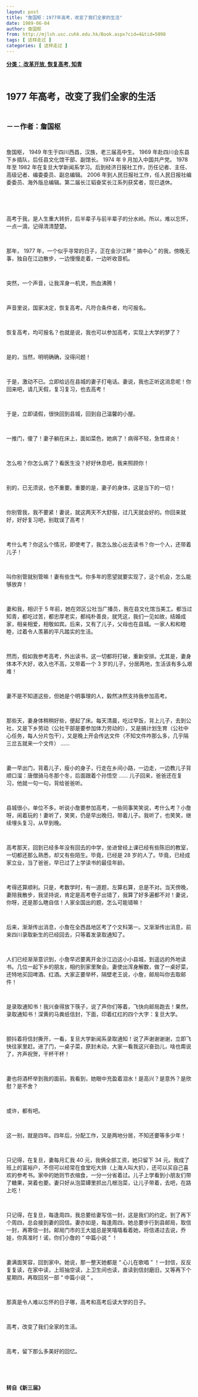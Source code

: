 ```yaml
---
layout: post
title: "詹国枢：1977年高考，改变了我们全家的生活"
date: 1989-06-04
author: 詹国枢
from: http://mjlsh.usc.cuhk.edu.hk/Book.aspx?cid=4&tid=5098
tags: [ 这样走过 ]
categories: [ 这样走过 ]
---
```


<div style="margin: 15px 10px 10px 0px;">
 <div>
  <span id="ctl00_ContentPlaceHolder1_chapter1_SubjectLabel" style="font-weight:bold;text-decoration:underline;">
   分类： 改革开放, 恢复高考, 知青
  </span>
 </div>
 <p class="p1">
  <b>
   <font size="5">
    <span class="s1">
    </span>
    <br/>
   </font>
  </b>
 </p>
 <p class="p2">
  <b>
   <font size="5">
    <span class="s2" style="">
     <font size="5">
      1977
     </font>
    </span>
    <span class="s1" style="">
     年高考，改变了我们全家的生活
    </span>
   </font>
  </b>
 </p>
 <p class="p1">
  <b>
   <font size="4">
    <span class="s1">
    </span>
    <br/>
   </font>
  </b>
 </p>
 <p class="p2">
  <span class="s1">
   <b>
    <font size="4">
     －－作者：詹国枢
    </font>
   </b>
  </span>
 </p>
 <p class="p1">
  <span class="s1">
  </span>
  <br/>
 </p>
 <p class="p2">
  <span class="s1">
   詹国枢，
  </span>
  <span class="s2">
   1949
  </span>
  <span class="s1">
   年生于四川西昌，汉族，老三届高中生。
  </span>
  <span class="s2">
   1969
  </span>
  <span class="s1">
   年赴四川会东县下乡插队，后任县文化馆干部、副馆长。
  </span>
  <span class="s2">
   1974
  </span>
  <span class="s1">
   年
  </span>
  <span class="s2">
   9
  </span>
  <span class="s1">
   月加入中国共产党。
  </span>
  <span class="s2">
   1978
  </span>
  <span class="s1">
   年至
  </span>
  <span class="s2">
   1982
  </span>
  <span class="s1">
   年在复旦大学新闻系学习。后到经济日报社工作，历任记者、主任、高级记者、编委委员、副总编辑。
  </span>
  <span class="s2">
   2006
  </span>
  <span class="s1">
   年到人民日报社工作，任人民日报社编委委员、海外版总编辑。第二届长江韬奋奖长江系列获奖者，现已退休。
  </span>
 </p>
 <p class="p1">
  <span class="s1">
  </span>
  <br/>
 </p>
 <p class="p1">
  <span class="s1">
  </span>
  <br/>
 </p>
 <p class="p2">
  <span class="s1">
   高考于我，是人生重大转折，后半辈子与前半辈子的分水岭。所以，难以忘怀，一点一滴，记得清清楚楚。
  </span>
 </p>
 <p class="p1">
  <span class="s1">
  </span>
  <br/>
 </p>
 <p class="p2">
  <span class="s1">
   那年，
  </span>
  <span class="s2">
   1977
  </span>
  <span class="s1">
   年，一个似乎寻常的日子，正在金沙江畔
  </span>
  <span class="s2">
   “
  </span>
  <span class="s1">
   搞中心
  </span>
  <span class="s2">
   ”
  </span>
  <span class="s1">
   的我，傍晚无事，独自在江边散步，一边慢慢走着，一边听收音机。
  </span>
 </p>
 <p class="p1">
  <span class="s1">
  </span>
  <br/>
 </p>
 <p class="p2">
  <span class="s1">
   突然，一个声音，让我浑身一机灵，热血沸腾！
  </span>
 </p>
 <p class="p1">
  <span class="s1">
  </span>
  <br/>
 </p>
 <p class="p2">
  <span class="s1">
   声音里说，国家决定，恢复高考。凡符合条件者，均可报名。
  </span>
 </p>
 <p class="p1">
  <span class="s1">
  </span>
  <br/>
 </p>
 <p class="p2">
  <span class="s1">
   恢复高考，均可报名？也就是说，我也可以参加高考，实现上大学的梦了？
  </span>
 </p>
 <p class="p1">
  <span class="s1">
  </span>
  <br/>
 </p>
 <p class="p2">
  <span class="s1">
   是的，当然，明明确确，没得问题！
  </span>
 </p>
 <p class="p1">
  <span class="s1">
  </span>
  <br/>
 </p>
 <p class="p2">
  <span class="s1">
   于是，激动不已。立即给远在县城的妻子打电话。妻说，我也正听这消息呢！你回来吧，请几天假，复习复习，也去高考！
  </span>
 </p>
 <p class="p1">
  <span class="s1">
  </span>
  <br/>
 </p>
 <p class="p2">
  <span class="s1">
   于是，立即请假，很快回到县城，回到自己温馨的小屋。
  </span>
 </p>
 <p class="p1">
  <span class="s1">
  </span>
  <br/>
 </p>
 <p class="p2">
  <span class="s1">
   一推门，傻了！妻子躺在床上，面如菜色，她病了！病得不轻，急性肾炎！
  </span>
 </p>
 <p class="p1">
  <span class="s1">
  </span>
  <br/>
 </p>
 <p class="p2">
  <span class="s1">
   怎么啦？你怎么病了？看医生没？好好休息吧，我来照顾你！
  </span>
 </p>
 <p class="p1">
  <span class="s1">
  </span>
  <br/>
 </p>
 <p class="p2">
  <span class="s1">
   别的，已无须说，也不重要。重要的是，妻子的身体，这是当下的一切！
  </span>
 </p>
 <p class="p1">
  <span class="s1">
  </span>
  <br/>
 </p>
 <p class="p2">
  <span class="s1">
   你别管我，我不要紧！妻说，就这两天不大舒服，过几天就会好的。你回来就好，好好复习吧，别耽误了高考！
  </span>
 </p>
 <p class="p1">
  <span class="s1">
  </span>
  <br/>
 </p>
 <p class="p2">
  <span class="s1">
   考什么考？你这么个情况，即使考了，我怎么放心出去读书？你一个人，还带着儿子！
  </span>
 </p>
 <p class="p1">
  <span class="s1">
  </span>
  <br/>
 </p>
 <p class="p2">
  <span class="s1">
   叫你别管就别管嘛！妻有些生气。你多年的愿望就要实现了，这个机会，怎么能够放弃！
  </span>
 </p>
 <p class="p1">
  <span class="s1">
  </span>
  <br/>
 </p>
 <p class="p2">
  <span class="s1">
   妻和我，相识于
  </span>
  <span class="s2">
   5
  </span>
  <span class="s1">
   年前，她在郊区公社当广播员，我在县文化馆当美工。都当过知青，都吃过苦，都忠厚老实，都纯朴善良，就凭这，我们一见如故，结婚成家，相亲相爱，相敬如宾。后来，又有了儿子，父母也在县城。一家人和和睦睦，过着令人羡慕的平凡踏实的生活。
  </span>
 </p>
 <p class="p1">
  <span class="s1">
  </span>
  <br/>
 </p>
 <p class="p2">
  <span class="s1">
   然而，假如我参考高考，外出读书，这一切都将打破，重新安排。尤其是，妻身体本不大好，收入也不高，又带着一个
  </span>
  <span class="s2">
   3
  </span>
  <span class="s1">
   岁的儿子，分居两地，生活该有多么艰难！
  </span>
 </p>
 <p class="p1">
  <span class="s1">
  </span>
  <br/>
 </p>
 <p class="p2">
  <span class="s1">
   妻不是不知道这些，但她是个明事理的人，毅然决然支持我参加高考。
  </span>
 </p>
 <p class="p1">
  <span class="s1">
  </span>
  <br/>
 </p>
 <p class="p2">
  <span class="s1">
   那些天，妻身体稍稍好些，便起了床。每天清晨，吃过早饭，背上儿子，去到公社，又是下乡劳动（公社干部是要参加体力劳动的），又是搞计划生育（公社中心任务，每人分片包干），又是晚上开会传达文件（不知文件咋那么多，几乎隔三岔五就来一个文件）
  </span>
  <span class="s2">
   ……
  </span>
 </p>
 <p class="p1">
  <span class="s1">
  </span>
  <br/>
 </p>
 <p class="p2">
  <span class="s1">
   妻一早出门，背着儿子，瘦小的身子，行走在乡间小路，一边走，一边教儿子背顺口溜：唐僧骑马冬那个冬，后面跟着个孙悟空
  </span>
  <span class="s2">
   ……
  </span>
  <span class="s1">
   儿子回来，爸爸还在复习，他就一句一句，背给爸爸听。
  </span>
 </p>
 <p class="p1">
  <span class="s1">
  </span>
  <br/>
 </p>
 <p class="p2">
  <span class="s1">
   县城很小，单位不多。听说小詹要参加高考，一些同事笑笑说，考什么考？小詹呀，闹着玩的！妻听了，笑笑，仍是早出晚归，带着儿子。我听了，也笑笑，继续埋头复习，从早到晚。
  </span>
 </p>
 <p class="p1">
  <span class="s1">
  </span>
  <br/>
 </p>
 <p class="p2">
  <span class="s1">
   高考那天，回到已经多年没有回去的中学，坐进曾经上课已经有些陈旧的教室，一切都还那么熟悉，却又有些陌生。毕竟，已经是
  </span>
  <span class="s2">
   28
  </span>
  <span class="s1">
   岁的人了。毕竟，已经成家立业，当了爸爸，早已过了上学读书的最佳年龄。
  </span>
 </p>
 <p class="p1">
  <span class="s1">
  </span>
  <br/>
 </p>
 <p class="p2">
  <span class="s1">
   考得还算顺利。只是，考数学时，有一道题，左算右算，总是不对。当天傍晚，妻陪我散步，我坚持说，肯定是高考卷子出错了，我算了好多遍都不对！妻说，你呀，还是那么瞎自信！人家全国出的题，怎么可能错嘛！
  </span>
 </p>
 <p class="p1">
  <span class="s1">
  </span>
  <br/>
 </p>
 <p class="p2">
  <span class="s1">
   后来，渐渐传出消息，小詹在全西昌地区考了个文科第一。又渐渐传出消息，前来四川录取新生的已经回去，只等着发录取通知了。
  </span>
 </p>
 <p class="p1">
  <span class="s1">
  </span>
  <br/>
 </p>
 <p class="p2">
  <span class="s1">
   人们已经渐渐意识到，小詹早迟要离开金沙江边这小小县城，到遥远的外地读书。几位一起下乡的朋友，相约到家里聚会。妻使出浑身解数，做了一桌好菜，还特地买回啤酒、红酒。大家正要举杯，隔壁老王说，小詹，邮局叫你去取邮件！
  </span>
 </p>
 <p class="p1">
  <span class="s1">
  </span>
  <br/>
 </p>
 <p class="p2">
  <span class="s1">
   是录取通知书！我兴奋得放下筷子，说了声你们等着，飞快向邮局跑去！果然，录取通知书！深黄的马粪纸信封，下面，印着红红的四个大字：复旦大学。
  </span>
 </p>
 <p class="p1">
  <span class="s1">
  </span>
  <br/>
 </p>
 <p class="p2">
  <span class="s1">
   颤抖着将信封撕开，一看，复旦大学新闻系录取通知！说了声谢谢谢谢，立即飞快往家里赶。进了门，一桌子菜，原封未动，大家一看我这兴奋劲儿，啥也甭说了，齐声祝贺，干杯干杯！
  </span>
 </p>
 <p class="p1">
  <span class="s1">
  </span>
  <br/>
 </p>
 <p class="p2">
  <span class="s1">
   妻也将酒杯举到我的面前。我看到，她眼中充盈着泪水！是高兴？是意外？是欣慰？是不舍？
  </span>
 </p>
 <p class="p1">
  <span class="s1">
  </span>
  <br/>
 </p>
 <p class="p2">
  <span class="s1">
   或许，都有吧。
  </span>
 </p>
 <p class="p1">
  <span class="s1">
  </span>
  <br/>
 </p>
 <p class="p2">
  <span class="s1">
   这一别，就是四年。四年后，分配工作，又是两地分居，不知还要等多少年！
  </span>
 </p>
 <p class="p1">
  <span class="s1">
  </span>
  <br/>
 </p>
 <p class="p2">
  <span class="s1">
   只记得，在复旦，妻每月汇我
  </span>
  <span class="s2">
   40
  </span>
  <span class="s1">
   元，我俩全部工资，她只留下
  </span>
  <span class="s2">
   34
  </span>
  <span class="s1">
   元。我成了班上的富裕户，不但可以经常在食堂吃大排（上海人叫大扒），还可以买自己喜欢的参考书。家中的她则节衣缩食，一分一分省着过。儿子上学看到小朋友们带了糖果，哭着也要。妻只好从泡菜罈里抓出几根泡菜，让儿子带着，去吧，在路上吃！
  </span>
 </p>
 <p class="p1">
  <span class="s1">
  </span>
  <br/>
 </p>
 <p class="p2">
  <span class="s1">
   只记得，在复旦，每逢周四，我总要给妻写信一封，这是我们的约定。到了再下个周四，总会接到妻的回信。妻亦如是，每逢周四，她总要步行到县邮局，取信一封，再寄信一封。邮局门市的王大姐总是笑嘻嘻看着她，将信递过去说，乔娃，你真准时！诺，你们小詹的
  </span>
  <span class="s2">
   “
  </span>
  <span class="s1">
   中篇小说
  </span>
  <span class="s2">
   ”
  </span>
  <span class="s1">
   ！
  </span>
 </p>
 <p class="p1">
  <span class="s1">
  </span>
  <br/>
 </p>
 <p class="p2">
  <span class="s1">
   妻满面笑容，回到家中。她说，那一整天她都是
  </span>
  <span class="s2">
   “
  </span>
  <span class="s1">
   心儿在歌唱
  </span>
  <span class="s2">
   ”
  </span>
  <span class="s1">
   ！一封信，反反复复读，在家中读，上班抽空读，上卫生间也读，直读到信封磨旧，又等再下个星期四，再取回另一部
  </span>
  <span class="s2">
   “
  </span>
  <span class="s1">
   中篇小说
  </span>
  <span class="s2">
   ”
  </span>
  <span class="s1">
   。
  </span>
 </p>
 <p class="p1">
  <span class="s1">
  </span>
  <br/>
 </p>
 <p class="p2">
  <span class="s1">
   那真是令人难以忘怀的日子哪，高考和高考后读大学的日子。
  </span>
 </p>
 <p class="p1">
  <span class="s1">
  </span>
  <br/>
 </p>
 <p class="p2">
  <span class="s1">
   高考，改变了我们全家的生活。
  </span>
 </p>
 <p class="p1">
  <span class="s1">
  </span>
  <br/>
 </p>
 <p class="p2">
  <span class="s1">
   高考，留下那么多美好的回忆。
  </span>
 </p>
 <p class="p1">
  <span class="s1">
  </span>
  <br/>
 </p>
 <p class="p1">
  <b>
   <span class="s1">
   </span>
   <br/>
  </b>
 </p>
 <p class="p2">
  <span class="s1">
   <b>
    转自《新三届》
   </b>
  </span>
 </p>
</div>

